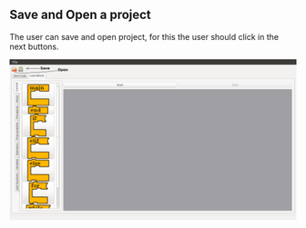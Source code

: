 ## Save and Open a project

The user can save and open project, for this the user should click in the next buttons.

![Bottons for save and open project](img/save_and_open.png)
